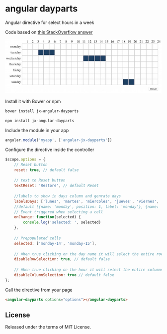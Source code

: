 # angular dayparts

Angular directive for select hours in a week

Code based on [this StackOverflow answer](http://stackoverflow.com/questions/23163952/how-do-i-capture-table-td-elements-using-mousedown-dragselect-event)


![Sample](sample.jpg)


Install it with Bower or npm

```bash
bower install jx-angular-dayparts
```
```bash
npm install jx-angular-dayparts
```


Include the module in your app

```javascript
angular.module('myapp', ['angular-jx-dayparts'])
```


Configure the directive inside the controller

```javascript
$scope.options = {
    // Reset button
    reset: true, // default false

    // text to Reset button
    textReset: 'Restore', // default Reset

    //labels to show in days column and genrate days
    labelsDays: ['lunes', 'martes', 'miercoles', 'jueves', 'viernes', 'sabado', 'domingo'],
    //default [{name: 'monday', position: 1, label: 'monday'}, {name: 'tuesday', position: 2, label: 'tuesday'}, {name: 'wednesday', position: 3, label: 'wednesday'}, {name: 'thursday', position: 4, label: 'thursday'}, {name: 'friday', position: 5, label: 'friday'}, {name: 'saturday', position: 6, name: 'saturday'}, {name: 'sunday', position: 7, label: 'sunday'}]
    // Event triggered when selecting a cell
    onChange: function(selected) {
        console.log('selected: ', selected)
    },
    
    // Prepopulated cells
    selected: ['monday-14', 'monday-15'],
    
    // When true clicking on the day name it will select the entire row
    disableRowSelection: true, // default false
    
    // When true clicking on the hour it will select the entire columns
    disableColumnSelection: true // default false
};
```


Call the directive from your page

```html
<angular-dayparts options="options"></angular-dayparts>
```


## License

Released under the terms of MIT License.